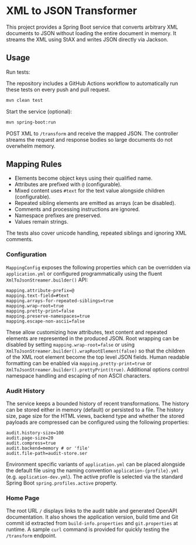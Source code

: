 # XML to JSON Transformer

This project provides a Spring Boot service that converts arbitrary XML documents to JSON without loading the entire document in memory. It streams the XML using StAX and writes JSON directly via Jackson.

## Usage

Run tests:

The repository includes a GitHub Actions workflow to automatically run these tests on every push and pull request.

```bash
mvn clean test
```

Start the service (optional):

```bash
mvn spring-boot:run
```

POST XML to `/transform` and receive the mapped JSON. The controller streams the request and response bodies so large documents do not overwhelm memory.

## Mapping Rules

* Elements become object keys using their qualified name.
* Attributes are prefixed with `@` (configurable).
* Mixed content uses `#text` for the text value alongside children (configurable).
* Repeated sibling elements are emitted as arrays (can be disabled).
* Comments and processing instructions are ignored.
* Namespace prefixes are preserved.
* Values remain strings.

The tests also cover unicode handling, repeated siblings and ignoring XML comments.

### Configuration

`MappingConfig` exposes the following properties which can be overridden via `application.yml` or configured programmatically using the fluent `XmlToJsonStreamer.builder()` API:

```
mapping.attribute-prefix=@
mapping.text-field=#text
mapping.arrays-for-repeated-siblings=true
mapping.wrap-root=true
mapping.pretty-print=false
mapping.preserve-namespaces=true
mapping.escape-non-ascii=false
```

These allow customizing how attributes, text content and repeated elements are represented in the produced JSON.
Root wrapping can be disabled by setting `mapping.wrap-root=false` or using
`XmlToJsonStreamer.builder().wrapRootElement(false)` so that the children of the
XML root element become the top level JSON fields. Human readable formatting can
be enabled via `mapping.pretty-print=true` or `XmlToJsonStreamer.builder().prettyPrint(true)`.
Additional options control namespace handling and escaping of non ASCII characters.

### Audit History

The service keeps a bounded history of recent transformations. The history can be stored either in memory (default) or persisted to a file. The history size, page size for the HTML views, backend type and whether the stored payloads are compressed can be configured using the following properties:

```
audit.history-size=100
audit.page-size=20
audit.compress=true
audit.backend=memory # or 'file'
audit.file-path=audit-store.ser
```

Environment specific variants of `application.yml` can be placed alongside the default file
using the naming convention `application-{profile}.yml` (e.g. `application-dev.yml`). The active
profile is selected via the standard Spring Boot `spring.profiles.active` property.

### Home Page

The root URL `/` displays links to the audit table and generated OpenAPI documentation.
It also shows the application version, build time and Git commit id extracted from
`build-info.properties` and `git.properties` at runtime. A sample `curl` command is
provided for quickly testing the `/transform` endpoint.

